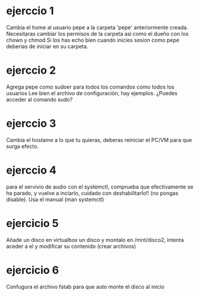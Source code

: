 # ejerccio 1

Cambia el home al usuario pepe a la carpeta 'pepe' anteriormente creada.
Necesitaras cambiar los permisos de la carpeta asi como el dueño con los chown y chmod
Si los has echo bien cuando inicies sesion como pepe deberias de iniciar en su carpeta.

# ejerccio 2

Agrega pepe como sudoer para todos los comandos como todos los usuarios
Lee bien el archivo de configuración, hay ejemplos.
¿Puedes acceder al comando sudo?

# ejerccio 3

Cambia el hostame a lo que tu quieras, deberas reiniciar el PC/VM para que surga efecto.

# ejerccio 4

para el servivio de audio con el systemctl, comprueba que efectivamente se ha parado, y vuelve a inciarlo, cuidado con deshabilitarlo!! (no pongas disable).
Usa el manual (man systemctl)

# ejercicio 5

Añade un disco en virtualbox un disco y montalo en /mnt/disco2, intenta aceder a el y modificar su contenido (crear archivos)

# ejercicio 6

Confugura el archivo fstab para que auto monte el disco al inicio
